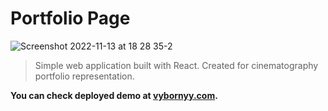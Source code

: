 # Portfolio Page

![Screenshot 2022-11-13 at 18 28 35-2](https://user-images.githubusercontent.com/103563736/201531964-a94f9a24-d98f-4d6a-a2ca-f98ba0710da0.png)

>Simple web application built with React.
>Created for cinematography portfolio representation.

**You can check deployed demo at [vybornyy.com][url].**

[url]: https://vybornyy.com/
